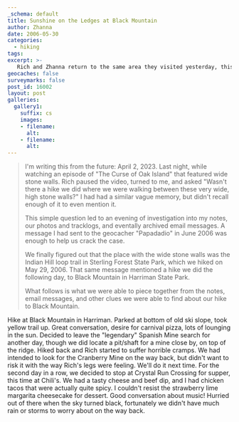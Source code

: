 ```yaml
---
_schema: default
title: Sunshine on the Ledges at Black Mountain
author: Zhanna
date: 2006-05-30
categories:
  - hiking
tags:
excerpt: >- 
   Rich and Zhanna return to the same area they visited yesterday, this time to explore Harriman State Park.
geocaches: false
surveymarks: false
post_id: 16002
layout: post           
galleries:
  gallery1:
    suffix: cs
    images: 
    - filename: 
      alt: 
    - filename: 
      alt:                                                            
---      
```


> I'm writing this from the future: April 2, 2023. Last night, while watching an episode of "The Curse of Oak Island" that featured wide stone walls. Rich paused the video, turned to me, and asked "Wasn't there a hike we did where we were walking between these very wide, high stone walls?" I had had a similar vague memory, but didn't recall enough of it to even mention it. 
> 
> This simple question led to an evening of investigation into my notes, our photos and tracklogs, and eventally archived email messages. A message I had sent to the geocacher "Papadadio" in June 2006 was enough to help us crack the case. 
> 
> We finally figured out that the place with the wide stone walls was the Indian Hill loop trail in Sterling Forest State Park, which we hiked on May 29, 2006. That same message mentioned a hike we did the following day, to Black Mountain in Harriman State Park. 
> 
> What follows is what we were able to piece together from the notes, email messages, and other clues we were able to find about our hike to Black Mountain.


Hike at Black Mountain in Harriman.  Parked at bottom of old ski slope, took yellow trail up.  Great conversation, desire for carnival pizza, lots of lounging in the sun.  Decided to leave the "legendary" Spanish Mine search for another day, though we did locate a pit/shaft for a mine close by, on top of the ridge.  Hiked back and Rich started to suffer horrible cramps.  We had intended to look for the Cranberry Mine on the way back, but didn't want to risk it with the way Rich's legs were feeling.  We'll do it next time.  For the second day in a row, we decided to stop at Crystal Run Crossing for supper, this time at Chili's.  We had a tasty cheese and beef dip, and I had chicken tacos that were actually quite spicy.  I couldn't resist the strawberry lime margarita cheesecake for dessert.  Good conversation about music!  Hurried out of there when the sky turned black, fortunately we didn't have much rain or storms to worry about on the way back.